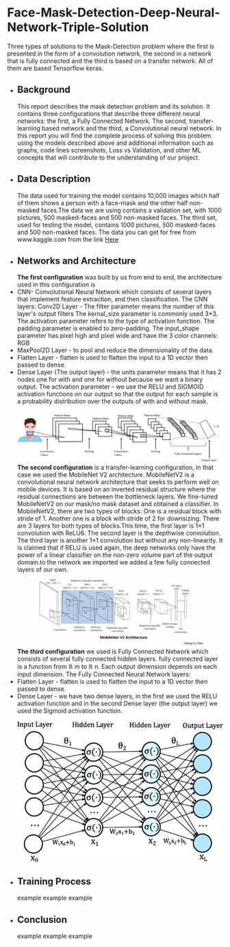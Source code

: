 # Face-Mask-Detection-Deep-Neural-Network-Triple-Solution
Three types of solutions to the Mask-Detection problem where the first is presented in the form of a convolution network, the second in a network that is fully connected and the third is based on a transfer network. All of them are based Tensorflow keras.
<ul>
  <li>
    <h2>Background</h2>
    This report describes the mask detection problem and its solution. It contains three configurations that describe three different neural networks: the first, a Fully Connected Network. The second, transfer-learning based network and the third, a Convolutional neural network. 
In this report you will find the complete process of solving this problem using the models described above and additional information such as graphs, code lines screenshots, Loss vs Validation, and other ML concepts that will contribute to the understanding of our project.

  </li>
  
  <li>
    <h2>Data Description</h2>
    The data used for training the model contains 10,000 images which half of them shows a person with a face-mask and the other half non-masked faces.The data we are using contains a validation set, with 1000 pictures, 500 masked-faces and 500 non-masked faces.
The third set, used for testing the model, contains 1000 pictures, 500 masked-faces and 500 non-masked faces.
The data you can get for free from www.kaggle.com from the link <a href="https://www.kaggle.com/ashishjangra27/face-mask-12k-images-dataset
">Here</a>
  </li>
  
   <li>
    <h2>Networks and Architecture</h2>
    <b>The first configuration</b> was built by us from end to end, the architecture used in this configuration is <li>
      CNN- Convolutional Neural Network which consists of several layers that implement feature extraction, and then classification.
The CNN layers:
Conv2D Layer - The filter parameter means the number of this layer's output filters
The kernal_size parameter is commonly used 3*3.
The activation parameter refers to the type of activation function.
The padding parameter is enabled to zero-padding.
The input_shape parameter has pixel high and pixel wide and have the 3 color channels: RGB
</li>
<li>
MaxPool2D Layer - to pool and reduce the dimensionality of the data.
 </li>
 <li>
Flatten Layer -  flatten is used to flatten the input to a 1D vector then passed to dense.
  </li>
  <li>
Dense Layer (The output layer) - the units parameter means that it has 2 nodes one for with and one for without because we want a binary output.
The activation parameter - we use the RELU and SIGMOID activation functions on our output so that the output for each sample is a probability distribution over the outputs of with and without mask.
  </li> 
   <br> <img src="report_images/unnamed.jpg"><br>
   <b>The second configuration</b> is a transfer-learning configuration, in that case we used the MobileNet V2 architecture. 
MobileNetV2 is a convolutional neural network architecture that seeks to perform well on mobile devices. 
It is based on an inverted residual structure where the residual connections are between the bottleneck layers.
We fine-tuned MobileNetV2 on our mask/no mask dataset and obtained a classifier.
In MobileNetV2, there are two types of blocks:
One is a residual block with stride of 1. Another one is a block with stride of 2 for downsizing.
There are 3 layers for both types of blocks.This time, the first layer is 1×1 convolution with ReLU6.	The second layer is the depthwise convolution.
The third layer is another 1×1 convolution but without any non-linearity. It is claimed that if RELU is used again, the deep networks only have the power of a linear classifier on the non-zero volume part of the output domain.to the network we imported we added a few fully connected layers of our own.
  <br> <img src="report_images/mobile.JPG"> <br>
  <b>The third configuration</b> we used is Fully Connected Network which consists of several fully connected hidden layers. 
fully connected layer is a function from ℝ m to ℝ n. Each output dimension depends on each input dimension. 
The Fully Connected Neural Network layers:
<li>
Flatten Layer -  flatten is used to flatten the input to a 1D vector then passed to dense.
 </li>
 <li>
Dense Layer - we have two dense layers, in the first we used the RELU activation function and in the second Dense layer (the output layer)  we used the  Sigmoid activation function.
  </li>
   <br> <img src="report_images/fcn.png" hight="150 px"><br>

   
  </li>
  
   <li>
    <h2>Training Process</h2>
    example example example
  </li>
  
   <li>
    <h2>Conclusion</h2>
    example example example
  </li>
</ul>
